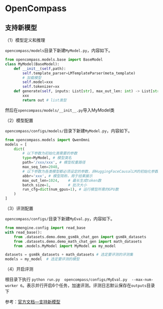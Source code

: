 # OpenCompass

## 支持新模型

（1）模型定义和推理

`opencompass/models`目录下新建`MyModel.py`，内容如下。

```python
from opencompass.models.base import BaseModel
class MyModel(BaseModel):
    def __init__(self,path):
        self.template_parser=LMTemplateParser(meta_template)
        # 加载模型
        self.model=xxx
        self.tokenizer=xx
    def generate(self, inputs: List[str], max_out_len: int) -> List[str]:
        xxx
        return out # list类型  
```

然后在`opencompass/models/__init__.py`导入MyModel类

（2）模型配置

`opencompass/configs/models/`目录下新建`MyModel.py`，内容如下。

```python
from opencompass.models import QwenOmni
models = [
    dict(
        # 以下参数为初始化类需要的参数
        type=MyModel, # 模型类名
        path='/xxx/xxx', # 模型权重路径
        max_seq_len=2048,
        # 以下参数为各类模型都必须设定的参数，非HuggingFaceCausalLM的初始化参数
        abbr='xxx', # 模型简称，用于结果展示
        max_out_len=1024,    # 最长生成token数
        batch_size=1,        # 批次大小
        run_cfg=dict(num_gpus=1), # 运行模型所需的GPU数
    )
]
```

（3）评测配置

`opencompass/configs/`目录下新建`MyEval.py`，内容如下。

```python
from mmengine.config import read_base
with read_base():
    from .datasets.demo.demo_gsm8k_chat_gen import gsm8k_datasets
    from .datasets.demo.demo_math_chat_gen import math_datasets
    from .models.MyModel import MyModel as my_model

datasets = gsm8k_datasets + math_datasets # 选定要评测的评测集
models = my_model  # 选定要评测的模型
```

（4）开启评测

根目录下执行  `python run.py  opencompass/configs/MyEval.py  --max-num-worker 6`。表示并行开启6个任务，加速评测。评测日志默认保存在`outputs`目录下

参考：[官方文档—支持新模型](https://opencompass.readthedocs.io/zh-cn/latest/advanced_guides/new_model.html)
